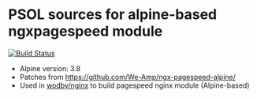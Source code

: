 # PSOL sources for alpine-based ngxpagespeed module 

[![Build Status](https://travis-ci.com/wodby/nginx-alpine-psol.svg?branch=master)](https://travis-ci.com/wodby/nginx-alpine-psol)

* Alpine version: 3.8
* Patches from https://github.com/We-Amp/ngx-pagespeed-alpine/
* Used in [wodby/nginx](https://github.com/wodby/nginx) to build pagespeed nginx module (Alpine-based)

